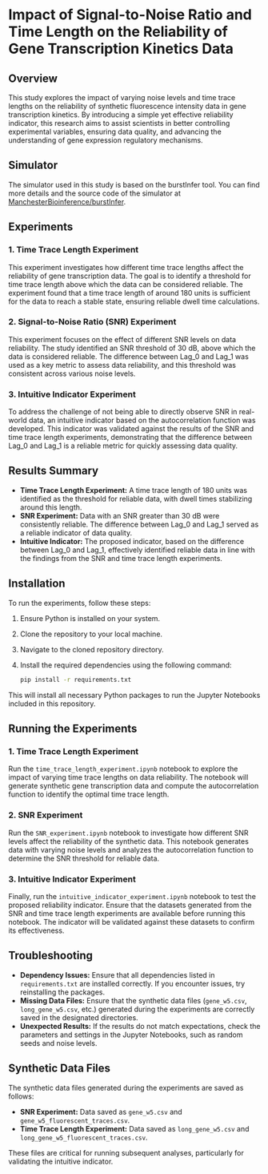 
# Impact of Signal-to-Noise Ratio and Time Length on the Reliability of Gene Transcription Kinetics Data

## Overview

This study explores the impact of varying noise levels and time trace lengths on the reliability of synthetic fluorescence intensity data in gene transcription kinetics. By introducing a simple yet effective reliability indicator, this research aims to assist scientists in better controlling experimental variables, ensuring data quality, and advancing the understanding of gene expression regulatory mechanisms.

## Simulator

The simulator used in this study is based on the burstInfer tool. You can find more details and the source code of the simulator at [ManchesterBioinference/burstInfer](https://github.com/ManchesterBioinference/burstInfer).


## Experiments

### 1. Time Trace Length Experiment
This experiment investigates how different time trace lengths affect the reliability of gene transcription data. The goal is to identify a threshold for time trace length above which the data can be considered reliable. The experiment found that a time trace length of around 180 units is sufficient for the data to reach a stable state, ensuring reliable dwell time calculations.

### 2. Signal-to-Noise Ratio (SNR) Experiment
This experiment focuses on the effect of different SNR levels on data reliability. The study identified an SNR threshold of 30 dB, above which the data is considered reliable. The difference between Lag_0 and Lag_1 was used as a key metric to assess data reliability, and this threshold was consistent across various noise levels.

### 3. Intuitive Indicator Experiment
To address the challenge of not being able to directly observe SNR in real-world data, an intuitive indicator based on the autocorrelation function was developed. This indicator was validated against the results of the SNR and time trace length experiments, demonstrating that the difference between Lag_0 and Lag_1 is a reliable metric for quickly assessing data quality.

## Results Summary

- **Time Trace Length Experiment:** A time trace length of 180 units was identified as the threshold for reliable data, with dwell times stabilizing around this length.
- **SNR Experiment:** Data with an SNR greater than 30 dB were consistently reliable. The difference between Lag_0 and Lag_1 served as a reliable indicator of data quality.
- **Intuitive Indicator:** The proposed indicator, based on the difference between Lag_0 and Lag_1, effectively identified reliable data in line with the findings from the SNR and time trace length experiments.

## Installation

To run the experiments, follow these steps:

1. Ensure Python is installed on your system.
2. Clone the repository to your local machine.
3. Navigate to the cloned repository directory.
4. Install the required dependencies using the following command:

   ```bash
   pip install -r requirements.txt
   ```

This will install all necessary Python packages to run the Jupyter Notebooks included in this repository.

## Running the Experiments

### 1. Time Trace Length Experiment
Run the `time_trace_length_experiment.ipynb` notebook to explore the impact of varying time trace lengths on data reliability. The notebook will generate synthetic gene transcription data and compute the autocorrelation function to identify the optimal time trace length.

### 2. SNR Experiment
Run the `SNR_experiment.ipynb` notebook to investigate how different SNR levels affect the reliability of the synthetic data. This notebook generates data with varying noise levels and analyzes the autocorrelation function to determine the SNR threshold for reliable data.

### 3. Intuitive Indicator Experiment
Finally, run the `intuitive_indicator_experiment.ipynb` notebook to test the proposed reliability indicator. Ensure that the datasets generated from the SNR and time trace length experiments are available before running this notebook. The indicator will be validated against these datasets to confirm its effectiveness.

## Troubleshooting

- **Dependency Issues:** Ensure that all dependencies listed in `requirements.txt` are installed correctly. If you encounter issues, try reinstalling the packages.
- **Missing Data Files:** Ensure that the synthetic data files (`gene_w5.csv`, `long_gene_w5.csv`, etc.) generated during the experiments are correctly saved in the designated directories.
- **Unexpected Results:** If the results do not match expectations, check the parameters and settings in the Jupyter Notebooks, such as random seeds and noise levels.

## Synthetic Data Files

The synthetic data files generated during the experiments are saved as follows:
- **SNR Experiment:** Data saved as `gene_w5.csv` and `gene_w5_fluorescent_traces.csv`.
- **Time Trace Length Experiment:** Data saved as `long_gene_w5.csv` and `long_gene_w5_fluorescent_traces.csv`.

These files are critical for running subsequent analyses, particularly for validating the intuitive indicator.